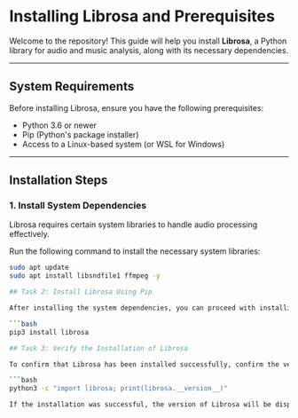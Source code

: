 # Installing Librosa and Prerequisites

Welcome to the repository! This guide will help you install **Librosa**, a Python library for audio and music analysis, along with its necessary dependencies.

---

## System Requirements
Before installing Librosa, ensure you have the following prerequisites:
- Python 3.6 or newer
- Pip (Python's package installer)
- Access to a Linux-based system (or WSL for Windows)

---

## Installation Steps

### 1. Install System Dependencies
Librosa requires certain system libraries to handle audio processing effectively.

Run the following command to install the necessary system libraries:

```bash
sudo apt update
sudo apt install libsndfile1 ffmpeg -y

## Task 2: Install Librosa Using Pip

After installing the system dependencies, you can proceed with installing **Librosa** and its Python dependencies using the following command:

```bash
pip3 install librosa

## Task 3: Verify the Installation of Librosa

To confirm that Librosa has been installed successfully, confirm the version:

```bash
python3 -c "import librosa; print(librosa.__version__)"

If the installation was successful, the version of Librosa will be displayed in the terminal without any errors.
